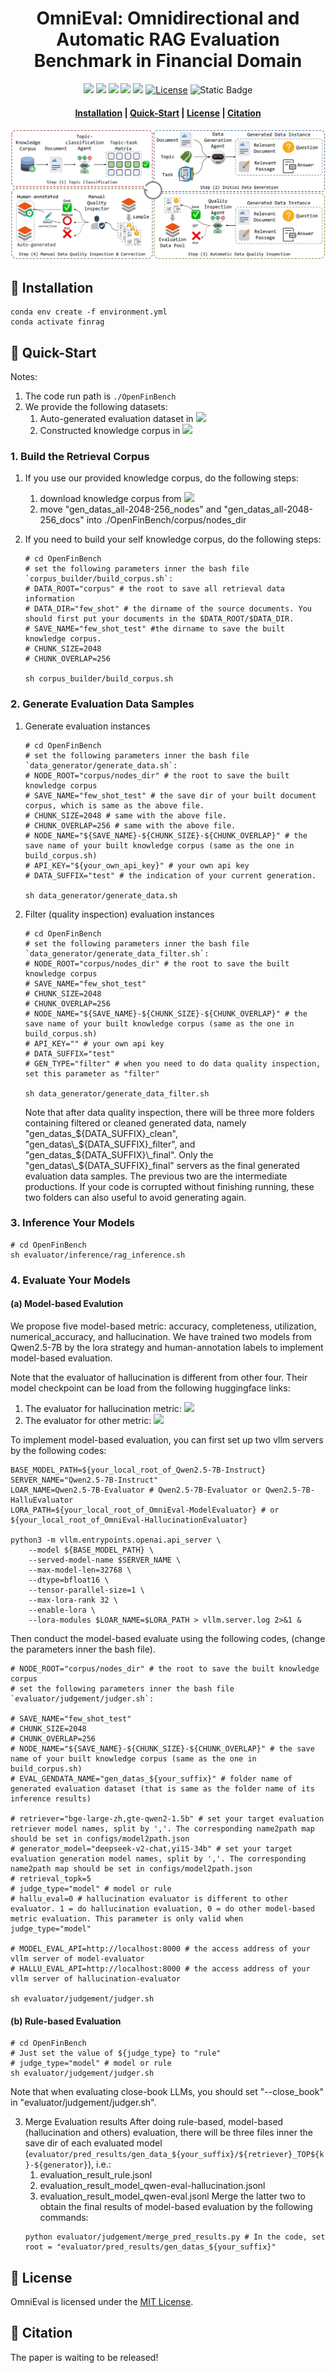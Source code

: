 # <div align="center">OmniEval: Omnidirectional and Automatic RAG Evaluation Benchmark in Financial Domain<div>


<div align="center">
<a href="https://huggingface.co/datasets/RUC-NLPIR/OmniEval-AutoGen-Dataset" target="_blank"><img src=https://img.shields.io/badge/%F0%9F%A4%97%20Hugging%20Face-Dataset-27b3b4></a>
<a href="https://huggingface.co/datasets/RUC-NLPIR/OmniEval-KnowledgeCorpus" target="_blank"><img src=https://img.shields.io/badge/%F0%9F%A4%97%20Hugging%20Face-Dataset-b181d9></a>
<a href="https://huggingface.co/RUC-NLPIR/OmniEval-ModelEvaluator" target="_blank"><img src=https://img.shields.io/badge/%F0%9F%A4%97%20Hugging%20Face-Checkpoint-5fc372></a>
<a href="https://huggingface.co/RUC-NLPIR/OmniEval-HallucinationEvaluator" target="_blank"><img src=https://img.shields.io/badge/%F0%9F%A4%97%20Hugging%20Face-Checkpoint-b181d9></a>
<a href="https://huggingface.co/spaces/NLPIR-RAG/OmniEval" target="_blank"><img src=https://img.shields.io/badge/%F0%9F%A4%97%20Hugging%20Face-Leaderboard-blue></a>
<a href="https://github.com/RUC-NLPIR/FlashRAG/blob/main/LICENSE"><img alt="License" src="https://img.shields.io/badge/LICENSE-MIT-green"></a>
<a><img alt="Static Badge" src="https://img.shields.io/badge/made_with-Python-blue"></a>
</div>

<h4 align="center">

<p>
<a href="#wrench-installation">Installation</a> |
<!-- <a href="#sparkles-features">Features</a> | -->
<a href="#rocket-quick-start">Quick-Start</a> | 
<a href="#bookmark-license">License</a> | 
<a href="#star2-citation">Citation</a>

</p>

</h4>

<p align="center">
<img src="asset/framework.jpg">
</p>
<!-- 
With FlashRAG and provided resources, you can effortlessly reproduce existing SOTA works in the RAG domain or implement your custom RAG processes and components. -->


## :wrench: Installation
```
conda env create -f environment.yml
conda activate finrag
```

<!-- ## :sparkles: Features
1. -->
## :rocket: Quick-Start
Notes:
1. The code run path is `./OpenFinBench`
2. We provide the following datasets:
    1. Auto-generated evaluation dataset in <a href="https://huggingface.co/datasets/RUC-NLPIR/OmniEval-AutoGen-Dataset" target="_blank"><img src=https://img.shields.io/badge/%F0%9F%A4%97%20Hugging%20Face-Dataset-27b3b4></a>
    2. Constructed knowledge corpus in <a href="https://huggingface.co/datasets/RUC-NLPIR/OmniEval-KnowledgeCorpus" target="_blank"><img src=https://img.shields.io/badge/%F0%9F%A4%97%20Hugging%20Face-Dataset-b181d9></a>
### 1. Build the Retrieval Corpus
1. If you use our provided knowledge corpus, do the following steps:
    1. download knowledge corpus from <a href="https://huggingface.co/datasets/RUC-NLPIR/FlashRAG_datasets/" target="_blank"><img src=https://img.shields.io/badge/%F0%9F%A4%97%20Hugging%20Face-Dataset-b181d9></a>
    2. move "gen_datas_all-2048-256_nodes" and "gen_datas_all-2048-256_docs" into ./OpenFinBench/corpus/nodes_dir

2. If you need to build your self knowledge corpus, do the following steps:
    ```
    # cd OpenFinBench
    # set the following parameters inner the bash file `corpus_builder/build_corpus.sh`:
    # DATA_ROOT="corpus" # the root to save all retrieval data information
    # DATA_DIR="few_shot" # the dirname of the source documents. You should first put your documents in the $DATA_ROOT/$DATA_DIR.
    # SAVE_NAME="few_shot_test" #the dirname to save the built knowledge corpus. 
    # CHUNK_SIZE=2048
    # CHUNK_OVERLAP=256

    sh corpus_builder/build_corpus.sh
    ```
### 2. Generate Evaluation Data Samples
1. Generate evaluation instances
    ```
    # cd OpenFinBench
    # set the following parameters inner the bash file `data_generator/generate_data.sh`:
    # NODE_ROOT="corpus/nodes_dir" # the root to save the built knowledge corpus
    # SAVE_NAME="few_shot_test" # the save dir of your built document corpus, which is same as the above file.
    # CHUNK_SIZE=2048 # same with the above file. 
    # CHUNK_OVERLAP=256 # same with the above file.
    # NODE_NAME="${SAVE_NAME}-${CHUNK_SIZE}-${CHUNK_OVERLAP}" # the save name of your built knowledge corpus (same as the one in build_corpus.sh)
    # API_KEY="${your_own_api_key}" # your own api key
    # DATA_SUFFIX="test" # the indication of your current generation.

    sh data_generator/generate_data.sh
    ```
2. Filter (quality inspection) evaluation instances
    ```
    # cd OpenFinBench
    # set the following parameters inner the bash file `data_generator/generate_data_filter.sh`:
    # NODE_ROOT="corpus/nodes_dir" # the root to save the built knowledge corpus
    # SAVE_NAME="few_shot_test" 
    # CHUNK_SIZE=2048
    # CHUNK_OVERLAP=256
    # NODE_NAME="${SAVE_NAME}-${CHUNK_SIZE}-${CHUNK_OVERLAP}" # the save name of your built knowledge corpus (same as the one in build_corpus.sh)
    # API_KEY="" # your own api key
    # DATA_SUFFIX="test"
    # GEN_TYPE="filter" # when you need to do data quality inspection, set this parameter as "filter"

    sh data_generator/generate_data_filter.sh
    ```
    Note that after data quality inspection, there will be three more folders containing filtered or cleaned generated data, namely "gen_datas_${DATA_SUFFIX}_clean", "gen_datas\_${DATA_SUFFIX}\_filter", and "gen_datas\_${DATA_SUFFIX}\_final". Only the "gen_datas\_${DATA_SUFFIX}\_final" servers as the final generated evaluation data samples. The previous two are the intermediate productions. If your code is corrupted without finishing running, these two folders can also useful to avoid generating again. 
### 3. Inference Your Models
```
# cd OpenFinBench
sh evaluator/inference/rag_inference.sh 
```
### 4. Evaluate Your Models
#### (a) Model-based Evalution
We propose five model-based metric: accuracy, completeness, utilization, numerical_accuracy, and hallucination. We have trained two models from Qwen2.5-7B by the lora strategy and human-annotation labels to implement model-based evaluation. 

Note that the evaluator of hallucination is different from other four. Their model checkpoint can be load from the following huggingface links:
1. The evaluator for hallucination metric: <a href="https://huggingface.co/RUC-NLPIR/OmniEval-HallucinationEvaluator" target="_blank"><img src=https://img.shields.io/badge/%F0%9F%A4%97%20Hugging%20Face-Checkpoint-b181d9></a>
2. The evaluator for other metric: <a href="https://huggingface.co/RUC-NLPIR/OmniEval-ModelEvaluator" target="_blank"><img src=https://img.shields.io/badge/%F0%9F%A4%97%20Hugging%20Face-Checkpoint-5fc372></a>


To implement model-based evaluation, you can first set up two vllm servers by the following codes:

```
BASE_MODEL_PATH=${your_local_root_of_Qwen2.5-7B-Instruct}
SERVER_NAME="Qwen2.5-7B-Instruct"
LOAR_NAME=Qwen2.5-7B-Evaluator # Qwen2.5-7B-Evaluator or Qwen2.5-7B-HalluEvaluator 
LORA_PATH=${your_local_root_of_OmniEval-ModelEvaluator} # or ${your_local_root_of_OmniEval-HallucinationEvaluator}

python3 -m vllm.entrypoints.openai.api_server \
    --model ${BASE_MODEL_PATH} \
    --served-model-name $SERVER_NAME \
    --max-model-len=32768 \
    --dtype=bfloat16 \
    --tensor-parallel-size=1 \
    --max-lora-rank 32 \
    --enable-lora \
    --lora-modules $LOAR_NAME=$LORA_PATH > vllm.server.log 2>&1 &
```

Then conduct the model-based evaluate using the following codes, (change the parameters inner the bash file).
```
# NODE_ROOT="corpus/nodes_dir" # the root to save the built knowledge corpus
# set the following parameters inner the bash file `evaluator/judgement/judger.sh`:

# SAVE_NAME="few_shot_test" 
# CHUNK_SIZE=2048
# CHUNK_OVERLAP=256
# NODE_NAME="${SAVE_NAME}-${CHUNK_SIZE}-${CHUNK_OVERLAP}" # the save name of your built knowledge corpus (same as the one in build_corpus.sh)
# EVAL_GENDATA_NAME="gen_datas_${your_suffix}" # folder name of generated evaluation dataset (that is same as the folder name of its inference results)

# retriever="bge-large-zh,gte-qwen2-1.5b" # set your target evaluation retriever model names, split by ','. The corresponding name2path map should be set in configs/model2path.json
# generator_model="deepseek-v2-chat,yi15-34b" # set your target evaluation generation model names, split by ','. The corresponding name2path map should be set in configs/model2path.json
# retrieval_topk=5
# judge_type="model" # model or rule
# hallu_eval=0 # hallucination evaluator is different to other evaluator. 1 = do hallucination evaluation, 0 = do other model-based metric evaluation. This parameter is only valid when judge_type="model"

# MODEL_EVAL_API=http://localhost:8000 # the access address of your vllm server of model-evaluator
# HALLU_EVAL_API=http://localhost:8000 # the access address of your vllm server of hallucination-evaluator

sh evaluator/judgement/judger.sh 
``` 
#### (b) Rule-based Evaluation
```
# cd OpenFinBench
# Just set the value of ${judge_type} to "rule"
# judge_type="model" # model or rule
sh evaluator/judgement/judger.sh
```
Note that when evaluating close-book LLMs, you should set "--close_book" in "evaluator/judgement/judger.sh".

3. Merge Evaluation results
After doing rule-based, model-based (hallucination and others) evaluation, there will be three files inner the save dir of each evaluated model (`evaluator/pred_results/gen_data_${your_suffix}/${retriever}_TOP${k}-${generator}`), i.e.:
    1. evaluation_result_rule.jsonl
    2. evaluation_result_model_qwen-eval-hallucination.jsonl
    3. evaluation_result_model_qwen-eval.jsonl
Merge the latter two to obtain the final results of model-based evaluation by the following commands:
    ```
    python evaluator/judgement/merge_pred_results.py # In the code, set root = "evaluator/pred_results/gen_datas_${your_suffix}"
    ```

## :bookmark: License

OmniEval is licensed under the [<u>MIT License</u>](./LICENSE).

## :star2: Citation
The paper is waiting to be released!

<!-- # Check Infos
## Pipeline
1. Build corpus
2. Data generation
3. RAG inference
4. Result evaluatioin

## Code
1. remove "baichuan"
2. remove useless annotation -->
